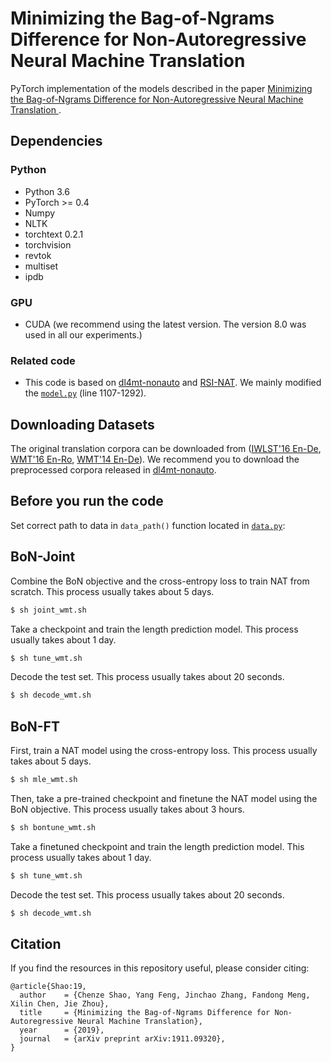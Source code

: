 Minimizing the Bag-of-Ngrams Difference for Non-Autoregressive Neural Machine Translation
==================================
PyTorch implementation of the models described in the paper [Minimizing the Bag-of-Ngrams Difference for Non-Autoregressive Neural Machine Translation
](https://arxiv.org/pdf/1911.09320.pdf "Minimizing the Bag-of-Ngrams Difference for Non-Autoregressive Neural Machine Translation").

Dependencies
------------------
### Python
* Python 3.6
* PyTorch >= 0.4
* Numpy
* NLTK
* torchtext 0.2.1
* torchvision
* revtok
* multiset
* ipdb

### GPU
* CUDA (we recommend using the latest version. The version 8.0 was used in all our experiments.)

### Related code
* This code is based on [dl4mt-nonauto](https://github.com/nyu-dl/dl4mt-nonauto "dl4mt-nonauto") and [RSI-NAT](https://github.com/ictnlp/RSI-NAT "RSI-NAT"). We mainly modified the [`model.py`](https://github.com/ictnlp/BoN-NAT/blob/master/model.py "model.py") (line 1107-1292).

Downloading Datasets
------------------
The original translation corpora can be downloaded from ([IWLST'16 En-De](https://wit3.fbk.eu/), [WMT'16 En-Ro](http://www.statmt.org/wmt16/translation-task.html), [WMT'14 En-De](http://www.statmt.org/wmt14/translation-task.html)). We recommend you to download the preprocessed corpora released in [dl4mt-nonauto](https://github.com/nyu-dl/dl4mt-nonauto/tree/multigpu "dl4mt-nonauto").

Before you run the code
------------------
Set correct path to data in `data_path()` function located in [`data.py`](https://github.com/ictnlp/RSI-NAT/blob/master/data.py):

BoN-Joint
------------------
Combine the BoN objective and the cross-entropy loss to train NAT from scratch. This process usually takes about 5 days.
```bash
$ sh joint_wmt.sh
```
Take a checkpoint and train the length prediction model. This process usually takes about 1 day.
```bash
$ sh tune_wmt.sh
```
Decode the test set. This process usually takes about 20 seconds. 
```bash
$ sh decode_wmt.sh
```


BoN-FT
------------------
First, train a NAT model using the cross-entropy loss. This process usually takes about 5 days.
```bash
$ sh mle_wmt.sh
```
Then, take a pre-trained checkpoint and finetune the NAT model using the BoN objective. This process usually takes about 3 hours.
```bash
$ sh bontune_wmt.sh
```
Take a finetuned checkpoint and train the length prediction model. This process usually takes about 1 day.
```bash
$ sh tune_wmt.sh
```
Decode the test set. This process usually takes about 20 seconds. 
```bash
$ sh decode_wmt.sh
```

Citation
------------------
If you find the resources in this repository useful, please consider citing:
```
@article{Shao:19,
  author    = {Chenze Shao, Yang Feng, Jinchao Zhang, Fandong Meng, Xilin Chen, Jie Zhou},
  title     = {Minimizing the Bag-of-Ngrams Difference for Non-Autoregressive Neural Machine Translation},
  year      = {2019},
  journal   = {arXiv preprint arXiv:1911.09320},
}
```